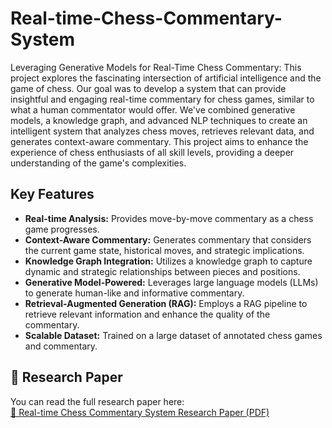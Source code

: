 # Real-time-Chess-Commentary-System

Leveraging Generative Models for Real-Time Chess Commentary:
This project explores the fascinating intersection of artificial intelligence and the game of chess.  Our goal was to develop a system that can provide insightful and engaging real-time commentary for chess games, similar to what a human commentator would offer. We've combined generative models, a knowledge graph, and advanced NLP techniques to create an intelligent system that analyzes chess moves, retrieves relevant data, and generates context-aware commentary. This project aims to enhance the experience of chess enthusiasts of all skill levels, providing a deeper understanding of the game's complexities.

## Key Features

*   **Real-time Analysis:** Provides move-by-move commentary as a chess game progresses.
*   **Context-Aware Commentary:** Generates commentary that considers the current game state, historical moves, and strategic implications.
*   **Knowledge Graph Integration:** Utilizes a knowledge graph to capture dynamic and strategic relationships between pieces and positions.
*   **Generative Model-Powered:**  Leverages large language models (LLMs) to generate human-like and informative commentary.
*   **Retrieval-Augmented Generation (RAG):** Employs a RAG pipeline to retrieve relevant information and enhance the quality of the commentary.
*   **Scalable Dataset:** Trained on a large dataset of annotated chess games and commentary.

## 📄 Research Paper

You can read the full research paper here:  
[📘 Real-time Chess Commentary System Research Paper (PDF)](https://drive.google.com/file/d/1IS0EnPcBWo710nVCCV_VUP5oDXOlxhWE/view?usp=sharing)
